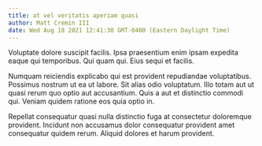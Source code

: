 ```yaml
---
title: at vel veritatis aperiam quasi
author: Matt Cremin III
date: Wed Aug 18 2021 12:41:30 GMT-0400 (Eastern Daylight Time)
---
```

Voluptate dolore suscipit facilis. Ipsa praesentium enim ipsam expedita eaque qui temporibus. Qui quam qui. Eius sequi et facilis.

 Numquam reiciendis explicabo qui est provident repudiandae voluptatibus. Possimus nostrum ut ea ut labore. Sit alias odio voluptatum. Illo totam aut ut quasi rerum quo optio aut accusantium. Quis a aut et distinctio commodi qui. Veniam quidem ratione eos quia optio in.

 Repellat consequatur quasi nulla distinctio fuga at consectetur doloremque provident. Incidunt non accusamus dolor consequatur provident amet consequatur quidem rerum. Aliquid dolores et harum provident.